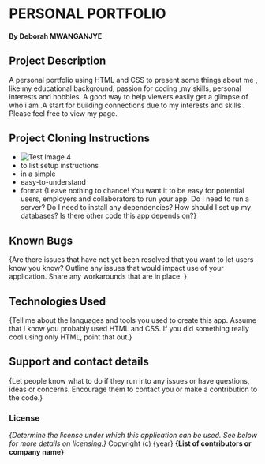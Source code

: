 # PERSONAL PORTFOLIO
#### By Deborah MWANGANJYE
## Project Description
A personal portfolio using HTML and CSS to present some things about me , like my educational background, passion for coding ,my skills, personal interests and hobbies. A good way to help viewers easily get a glimpse of who i am .A start for building connections due to my interests and skills . Please feel free to view my page.
## Project Cloning Instructions
* ![Test Image 4](https://github.com/tograh/testrepository/3DTest.png)
* to list setup instructions
* in a simple
* easy-to-understand
* format
{Leave nothing to chance! You want it to be easy for potential users, employers and collaborators to run your app. Do I need to run a server? Do I need to install any dependencies? How should I set up my databases? Is there other code this app depends on?}
## Known Bugs
{Are there issues that have not yet been resolved that you want to let users know you know? Outline any issues that would impact use of your application. Share any workarounds that are in place. }
## Technologies Used
{Tell me about the languages and tools you used to create this app. Assume that I know you probably used HTML and CSS. If you did something really cool using only HTML, point that out.}
## Support and contact details
{Let people know what to do if they run into any issues or have questions, ideas or concerns.  Encourage them to contact you or make a contribution to the code.}
### License
*{Determine the license under which this application can be used.  See below for more details on licensing.}*
Copyright (c) {year} **{List of contributors or company name}**